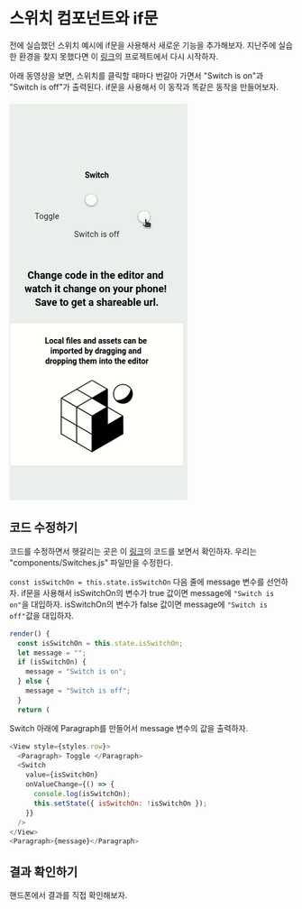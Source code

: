 # 스위치 컴포넌트와 if문

전에 실습했던 스위치 예시에 if문을 사용해서 새로운 기능을 추가해보자.
지난주에 실습한 환경을 찾지 못했다면 이 [링크](https://snack.expo.io/@jh.majecty/0127)의 프로젝트에서
다시 시작하자.

아래 동영상을 보면, 스위치를 클릭할 때마다 번갈아 가면서 "Switch is on"과 "Switch is off"가 출력된다.
if문을 사용해서 이 동작과 똑같은 동작을 만들어보자.

![switch를 조작하면 텍스트가 바뀜](./1-switch-print.apng)

## 코드 수정하기

코드를 수정하면서 헷갈리는 곳은 이 [링크](https://snack.expo.io/@jh.majecty/0210-switchif)의
코드를 보면서 확인하자. 우리는 "components/Switches.js" 파일만을 수정한다.

`const isSwitchOn = this.state.isSwitchOn` 다음 줄에 message 변수를 선언하자.
if문을 사용해서 isSwitchOn의 변수가 true 값이면 message에 `"Switch is on"`을 대입하자.
isSwitchOn의 변수가 false 값이면 message에 `"Switch is off"`값을 대입하자.

```js
render() {
  const isSwitchOn = this.state.isSwitchOn;
  let message = "";
  if (isSwitchOn) {
    message = "Switch is on";
  } else {
    message = "Switch is off";
  }
  return (
```

Switch 아래에 Paragraph를 만들어서 message 변수의 값을 출력하자.

```js
<View style={styles.row}>
  <Paragraph> Toggle </Paragraph>
  <Switch
    value={isSwitchOn}
    onValueChange={() => {
      console.log(isSwitchOn);
      this.setState({ isSwitchOn: !isSwitchOn });
    }}
  />
</View>
<Paragraph>{message}</Paragraph>
```

## 결과 확인하기

핸드폰에서 결과를 직접 확인해보자.
